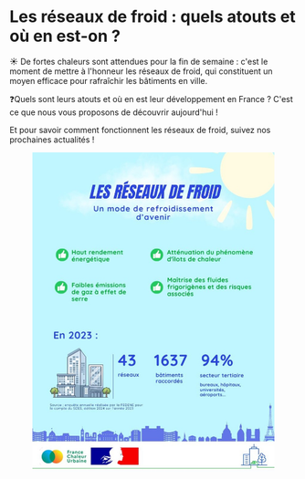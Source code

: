 # Les réseaux de froid : quels atouts et où en est-on ?

☀️ De fortes chaleurs sont attendues pour la fin de semaine : c'est le moment de mettre à l'honneur les réseaux de froid, qui constituent un moyen efficace pour rafraîchir les bâtiments en ville.

❓Quels sont leurs atouts et où en est leur développement en France ? C'est ce que nous vous proposons de découvrir aujourd'hui !

Et pour savoir comment fonctionnent les réseaux de froid, suivez nos prochaines actualités !

<figure><img src=".gitbook/assets/FCU_reseaux-froid-atouts.jpg" alt=""><figcaption></figcaption></figure>
